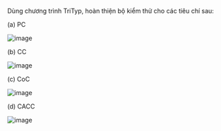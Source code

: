 Dùng chương trình TriTyp, hoàn thiện bộ kiểm thử cho các tiêu chí sau:

(a) PC

![image](https://user-images.githubusercontent.com/48431650/95949869-c52f8b80-0e1d-11eb-9781-292448d25819.png)

(b) CC

![image](https://user-images.githubusercontent.com/48431650/95949909-d8425b80-0e1d-11eb-8f29-667beaf693ea.png)

(c) CoC

![image](https://user-images.githubusercontent.com/48431650/95949974-f4de9380-0e1d-11eb-9bf2-9afe43aa75ad.png)

(d) CACC

![image](https://user-images.githubusercontent.com/48431650/95950020-09bb2700-0e1e-11eb-99f2-13684a59a2b8.png)